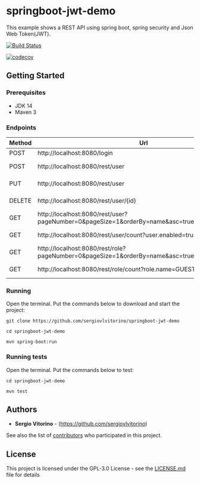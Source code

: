 # springboot-jwt-demo
This example shows a REST API using spring boot, spring security and Json Web Token(JWT). 

[![Build Status](https://travis-ci.org/sergiovlvitorino/springboot-jwt-demo.svg?branch=master)](https://travis-ci.org/sergiovlvitorino/springboot-jwt-demo)

[![codecov](https://codecov.io/gh/sergiovlvitorino/springboot-jwt-demo/branch/master/graph/badge.svg)](https://codecov.io/gh/sergiovlvitorino/springboot-jwt-demo)

## Getting Started

### Prerequisites
* JDK 14
* Maven 3

### Endpoints
Method|Url|Body|Description|Returns|Authenticated?
------|---|----|-----------|-------|--------------
POST|http://localhost:8080/login|{username:,password:}|SignIn|JWT|No
POST|http://localhost:8080/rest/user|{name:,email:,password:,roleId:}|Create user|User json|Yes
PUT|http://localhost:8080/rest/user|{id:,name:}|Update user|User json|Yes
DELETE|http://localhost:8080/rest/user/{id}|null|Disable user|User json|Yes
GET|http://localhost:8080/rest/user?pageNumber=0&pageSize=1&orderBy=name&asc=true&user.enabled=true|null|User list|-|Yes
GET|http://localhost:8080/rest/user/count?user.enabled=true|null|Number of users|-|Yes
GET|http://localhost:8080/rest/role?pageNumber=0&pageSize=1&orderBy=name&asc=true&role.name=GUEST|null|Role list|-|Yes
GET|http://localhost:8080/rest/role/count?role.name=GUEST|null|Number of roles|-|Yes


### Running
Open the terminal. Put the commands below to download and start the project:

`git clone https://github.com/sergiovlvitorino/springboot-jwt-demo`

`cd springboot-jwt-demo`

`mvn spring-boot:run`


### Running tests
Open the terminal. Put the commands below to test:

`cd springboot-jwt-demo`

`mvn test`

## Authors

* **Sergio Vitorino** - (https://github.com/sergiovlvitorino)

See also the list of [contributors](https://github.com/sergiovlvitorino/springboot-jwt-demo/contributors) who participated in this project.

## License

This project is licensed under the GPL-3.0 License - see the [LICENSE.md](LICENSE.md) file for details
